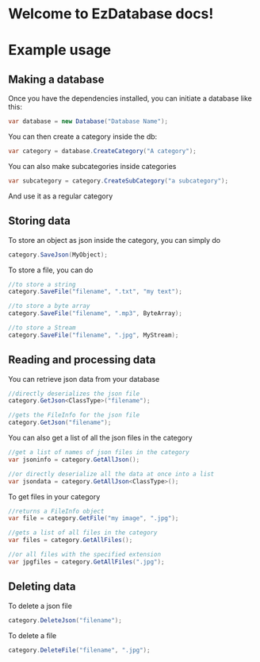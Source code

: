 ﻿# Welcome to EzDatabase docs!

# Example usage
## Making a database
Once you have the dependencies installed, you can initiate a database like this:
```cs
var database = new Database("Database Name");
```
You can then create a category inside the db:
```cs
var category = database.CreateCategory("A category");
```
You can also make subcategories inside categories
```cs
var subcategory = category.CreateSubCategory("a subcategory");
```
And use it as a regular category
## Storing data
To store an object as json inside the category, you can simply do
```cs
category.SaveJson(MyObject);
```
To store a file, you can do
```cs
//to store a string
category.SaveFile("filename", ".txt", "my text");

//to store a byte array
category.SaveFile("filename", ".mp3", ByteArray);

//to store a Stream
category.SaveFile("filename", ".jpg", MyStream);
```
## Reading and processing data
You can retrieve json data from your database
```cs
//directly deserializes the json file
category.GetJson<ClassType>("filename");

//gets the FileInfo for the json file
category.GetJson("filename");
```
You can also get a list of all the json files in the category
```cs
//get a list of names of json files in the category
var jsoninfo = category.GetAllJson();

//or directly deserialize all the data at once into a list
var jsondata = category.GetAllJson<ClassType>();
```
To get files in your category
```cs
//returns a FileInfo object
var file = category.GetFile("my image", ".jpg");

//gets a list of all files in the category
var files = category.GetAllFiles();

//or all files with the specified extension
var jpgfiles = category.GetAllFiles(".jpg");
```
## Deleting data
To delete a json file
```cs
category.DeleteJson("filename");
```
To delete a file
```cs
category.DeleteFile("filename", ".jpg");
```
